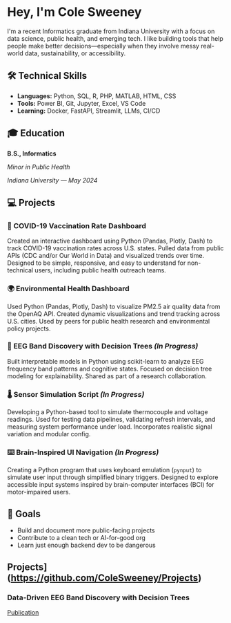# Hey, I'm Cole Sweeney 

I'm a recent Informatics graduate from Indiana University with a focus on data science, public health, and emerging tech. I like building tools that help people make better decisions—especially when they involve messy real-world data, sustainability, or accessibility.

## 🛠 Technical Skills
- **Languages:** Python, SQL, R, PHP, MATLAB, HTML, CSS
- **Tools:** Power BI, Git, Jupyter, Excel, VS Code
- **Learning:** Docker, FastAPI, Streamlit, LLMs, CI/CD

## 🎓 Education
**B.S., Informatics**

*Minor in Public Health*

*Indiana University — May 2024*

## 💻 Projects

### 💉 COVID-19 Vaccination Rate Dashboard  
Created an interactive dashboard using Python (Pandas, Plotly, Dash) to track COVID-19 vaccination rates across U.S. states. Pulled data from public APIs (CDC and/or Our World in Data) and visualized trends over time. Designed to be simple, responsive, and easy to understand for non-technical users, including public health outreach teams.

### 🌍 Environmental Health Dashboard  
Used Python (Pandas, Plotly, Dash) to visualize PM2.5 air quality data from the OpenAQ API. Created dynamic visualizations and trend tracking across U.S. cities. Used by peers for public health research and environmental policy projects.

### 🧠 EEG Band Discovery with Decision Trees *(In Progress)*  
Built interpretable models in Python using scikit-learn to analyze EEG frequency band patterns and cognitive states. Focused on decision tree modeling for explainability. Shared as part of a research collaboration.

### 🌡️ Sensor Simulation Script *(In Progress)*  
Developing a Python-based tool to simulate thermocouple and voltage readings. Used for testing data pipelines, validating refresh intervals, and measuring system performance under load. Incorporates realistic signal variation and modular config.

### ⌨️ Brain-Inspired UI Navigation *(In Progress)*  
Creating a Python program that uses keyboard emulation (`pynput`) to simulate user input through simplified binary triggers. Designed to explore accessible input systems inspired by brain-computer interfaces (BCI) for motor-impaired users.

## 📌 Goals  
- Build and document more public-facing projects  
- Contribute to a clean tech or AI-for-good org  
- Learn just enough backend dev to be dangerous

## Projects](https://github.com/ColeSweeney/Projects)
### Data-Driven EEG Band Discovery with Decision Trees
[Publication](https://www.mdpi.com/1424-8220/22/8/3048)

